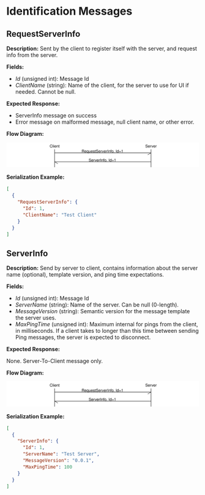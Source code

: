 # Identification Messages


## RequestServerInfo

**Description:** Sent by the client to register itself with the server, and request info from the server.

**Fields:**

-   *Id* (unsigned int): Message Id
-   *ClientName* (string): Name of the client, for the server to use for UI if needed. Cannot be null.

**Expected Response:**

-   ServerInfo message on success
-   Error message on malformed message, null client name, or other error.

**Flow Diagram:**

![img](requestserverinfo_diagram.svg)

**Serialization Example:**

```json
[
  {
    "RequestServerInfo": {
      "Id": 1,
      "ClientName": "Test Client"
    }
  }
]
```


## ServerInfo

**Description:** Send by server to client, contains information about the server name (optional), template version, and ping time expectations.

**Fields:**

-   *Id* (unsigned int): Message Id
-   *ServerName* (string): Name of the server. Can be null (0-length).
-   *MessageVersion* (string): Semantic version for the message template the server uses.
-   *MaxPingTime* (unsigned int): Maximum internal for pings from the client, in milliseconds. If a client takes to longer than this time between sending Ping messages, the server is expected to disconnect.

**Expected Response:**

None. Server-To-Client message only.

**Flow Diagram:**

![img](serverinfo_diagram.svg)

**Serialization Example:**

```json
[
  {
    "ServerInfo": {
      "Id": 1,
      "ServerName": "Test Server",
      "MessageVersion": "0.0.1",
      "MaxPingTime": 100
    }
  }
]
```
